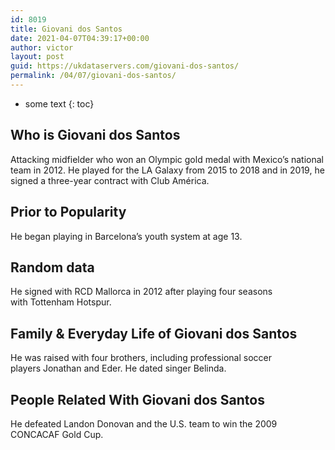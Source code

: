 ```yaml
---
id: 8019
title: Giovani dos Santos
date: 2021-04-07T04:39:17+00:00
author: victor
layout: post
guid: https://ukdataservers.com/giovani-dos-santos/
permalink: /04/07/giovani-dos-santos/
---
```


* some text
{: toc}


## Who is Giovani dos Santos



Attacking midfielder who won an Olympic gold medal with Mexico&#8217;s national team in 2012. He played for the LA Galaxy from 2015 to 2018 and in 2019, he signed a three-year contract with Club América. 

                
                
                
## Prior to Popularity



He began playing in Barcelona&#8217;s youth system at age 13.

                
                
                
## Random data



He signed with RCD Mallorca in 2012 after playing four seasons with Tottenham Hotspur.

                
                
                
## Family & Everyday Life of Giovani dos Santos



He was raised with four brothers, including professional soccer players Jonathan and Eder. He dated singer Belinda. 

                
                
                
## People Related With Giovani dos Santos



He defeated Landon Donovan and the U.S. team to win the 2009 CONCACAF Gold Cup.

                
              
            
          
          
          